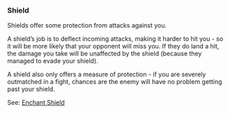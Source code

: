 ### Shield
Shields offer some protection from attacks against you.

A shield’s job is to deflect incoming attacks, making it harder to hit you - so it will be more likely that your
  opponent will miss you. If they do land a hit, the damage you take will be unaffected by the shield (because they
  managed to evade your shield).

A shield also only offers a measure of protection - if you are severely outmatched in a fight, chances are the
  enemy will have no problem getting past your shield.

See: [Enchant Shield](/docs/locations/alchemist/enchant_shield.md)



